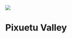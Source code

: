  <img src="https://user-images.githubusercontent.com/27022503/193642350-8ace60cc-d4b2-4439-8817-100331efb038.png" />
 
 
# Pixuetu Valley
